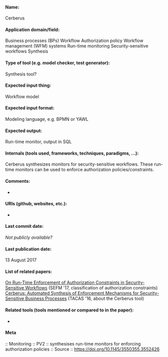 #### Name:
Cerberus

#### Application domain/field:
Business processes (BPs)
Workflow
Authorization policy
Workflow management (WFM) systems
Run-time monitoring
Security-sensitive workflows
Synthesis

#### Type of tool (e.g. model checker, test generator):
Synthesis tool?

#### Expected input thing:
Workflow model

#### Expected input format:
Modeling language, e.g. BPMN or YAWL

#### Expected output:
Run-time monitor, output in SQL

#### Internals (tools used, frameworks, techniques, paradigms, ...):
Cerberus synthesizes monitors for security-sensitive workflows. These run-time monitors can be used to enforce authorization policies/constraints.

#### Comments:
-

#### URIs (github, websites, etc.):
-

#### Last commit date:
*Not publicly available?*

#### Last publication date:
13 August 2017

#### List of related papers:
[On Run-Time Enforcement of Authorization Constraints in Security-Sensitive Workflows](https://doi.org/10.1007/978-3-319-66197-1_13) (SEFM '17, classification of authorization constraints)
[Cerberus: Automated Synthesis of Enforcement Mechanisms for Security-Sensitive Business Processes](https://doi.org/10.1007/978-3-662-49674-9_36) (TACAS '16, about the Cerberus tool)

#### Related tools (tools mentioned or compared to in the paper):
-

#### Meta
:: Monitoring
:: PV2 :: synthesises run-time monitors for enforcing authorization policies
:: Source :: https://doi.org/10.1145/3550355.3552426
